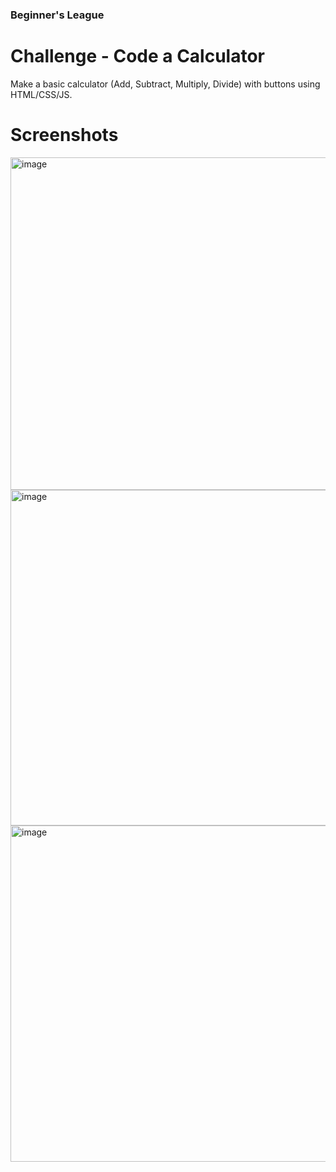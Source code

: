 ### Beginner's League

# Challenge - Code a Calculator
Make a basic calculator (Add, Subtract, Multiply, Divide) with buttons using HTML/CSS/JS. 

# Screenshots 

<img width="959" height="532" alt="image" src="https://github.com/user-attachments/assets/27f540c8-0f58-4aca-b868-e88b909c8077" />
<img width="959" height="537" alt="image" src="https://github.com/user-attachments/assets/3102f5dd-8802-4e2d-aa40-0459a89e682e" />
<img width="959" height="538" alt="image" src="https://github.com/user-attachments/assets/b762bdc0-5904-4836-9ad7-2249196c010a" />

